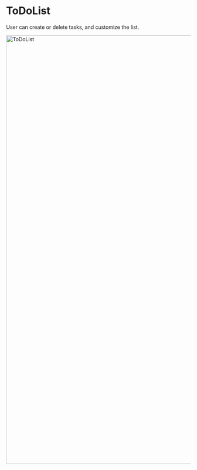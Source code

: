 # ToDoList

User can create or delete tasks, and customize the list.

<img width="1167" alt="ToDoList" src="https://github.com/Yinghanghang/ToDoList/assets/71808318/b38c6795-f2ee-4eb2-a2f0-d28655f78028">
